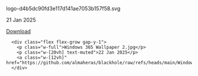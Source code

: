 <div class="flex flex-grow w-full gap-y-1">
  <p class="w-full">logo-d4b5dc90fd3e117d141ae7053b157f58.svg</p>
  <p class="w-[20vh] text-muted">21 Jan 2025</p>
  <a class="w-[12vh] -pb-8" href="https://github.com/almaheras/blackhole/raw/refs/heads/main/logo-d4b5dc90fd3e117d141ae7053b157f58.svg">Download</a>
</div>

      <div class="flex flex-grow gap-y-1">
        <p class="w-full">Windows 365 Wallpaper 2.jpg</p>
        <p class="w-[20vh] text-muted">22 Jan 2025</p>
        <a class="w-[12vh]" href="https://github.com/almaheras/blackhole/raw/refs/heads/main/Windows%20365%20Wallpaper%202.jpg">Download</a>
      </div>
    